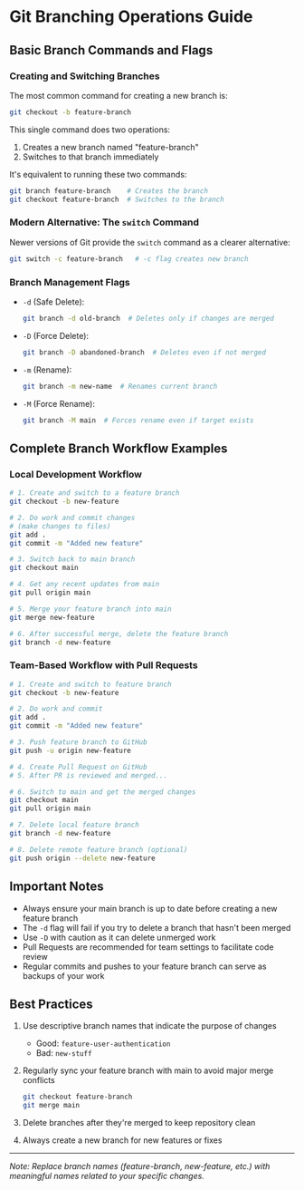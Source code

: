 # Git Branching Operations Guide

## Basic Branch Commands and Flags

### Creating and Switching Branches
The most common command for creating a new branch is:
```bash
git checkout -b feature-branch
```
This single command does two operations:
1. Creates a new branch named "feature-branch"
2. Switches to that branch immediately

It's equivalent to running these two commands:
```bash
git branch feature-branch    # Creates the branch
git checkout feature-branch  # Switches to the branch
```

### Modern Alternative: The `switch` Command
Newer versions of Git provide the `switch` command as a clearer alternative:
```bash
git switch -c feature-branch   # -c flag creates new branch
```

### Branch Management Flags
- `-d` (Safe Delete):
  ```bash
  git branch -d old-branch  # Deletes only if changes are merged
  ```

- `-D` (Force Delete):
  ```bash
  git branch -D abandoned-branch  # Deletes even if not merged
  ```

- `-m` (Rename):
  ```bash
  git branch -m new-name  # Renames current branch
  ```

- `-M` (Force Rename):
  ```bash
  git branch -M main  # Forces rename even if target exists
  ```

## Complete Branch Workflow Examples

### Local Development Workflow
```bash
# 1. Create and switch to a feature branch
git checkout -b new-feature

# 2. Do work and commit changes
# (make changes to files)
git add .
git commit -m "Added new feature"

# 3. Switch back to main branch
git checkout main

# 4. Get any recent updates from main
git pull origin main

# 5. Merge your feature branch into main
git merge new-feature

# 6. After successful merge, delete the feature branch
git branch -d new-feature
```

### Team-Based Workflow with Pull Requests
```bash
# 1. Create and switch to feature branch
git checkout -b new-feature

# 2. Do work and commit
git add .
git commit -m "Added new feature"

# 3. Push feature branch to GitHub
git push -u origin new-feature

# 4. Create Pull Request on GitHub
# 5. After PR is reviewed and merged...

# 6. Switch to main and get the merged changes
git checkout main
git pull origin main

# 7. Delete local feature branch
git branch -d new-feature

# 8. Delete remote feature branch (optional)
git push origin --delete new-feature
```

## Important Notes

- Always ensure your main branch is up to date before creating a new feature branch
- The `-d` flag will fail if you try to delete a branch that hasn't been merged
- Use `-D` with caution as it can delete unmerged work
- Pull Requests are recommended for team settings to facilitate code review
- Regular commits and pushes to your feature branch can serve as backups of your work

## Best Practices

1. Use descriptive branch names that indicate the purpose of changes
   - Good: `feature-user-authentication`
   - Bad: `new-stuff`

2. Regularly sync your feature branch with main to avoid major merge conflicts
   ```bash
   git checkout feature-branch
   git merge main
   ```

3. Delete branches after they're merged to keep repository clean

4. Always create a new branch for new features or fixes

---
*Note: Replace branch names (feature-branch, new-feature, etc.) with meaningful names related to your specific changes.*
